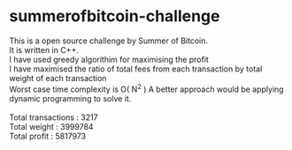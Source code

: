 # summerofbitcoin-challenge
This is a open source challenge by Summer of Bitcoin.<br>
It is written in C++.<br>
I have used greedy algorithim for maximising the profit<br>
I have maximised the ratio of total fees from each transaction by total weight of each transaction<br>
Worst case time complexity is O( N<sup>2</sup> )
A better approach would be applying dynamic programming to solve it.<br>
<br>
Total transactions : 3217<br>
Total weight : 3999784<br>
Total profit : 5817973 
